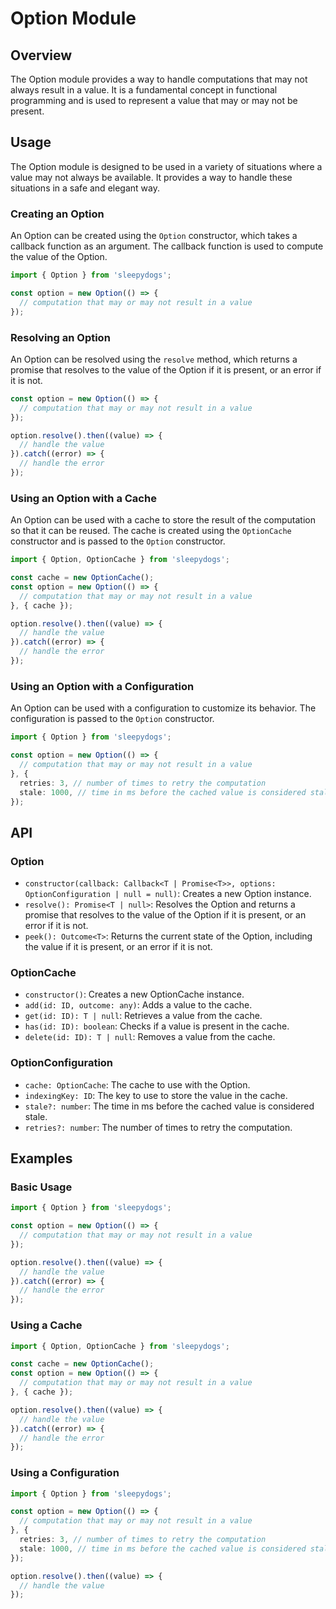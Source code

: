 # Option Module

## Overview

The Option module provides a way to handle computations that may not always result in a value. It is a fundamental concept in functional programming and is used to represent a value that may or may not be present.

## Usage

The Option module is designed to be used in a variety of situations where a value may not always be available. It provides a way to handle these situations in a safe and elegant way.

### Creating an Option

An Option can be created using the `Option` constructor, which takes a callback function as an argument. The callback function is used to compute the value of the Option.

```typescript
import { Option } from 'sleepydogs';

const option = new Option(() => {
  // computation that may or may not result in a value
});
```

### Resolving an Option

An Option can be resolved using the `resolve` method, which returns a promise that resolves to the value of the Option if it is present, or an error if it is not.

```typescript
const option = new Option(() => {
  // computation that may or may not result in a value
});

option.resolve().then((value) => {
  // handle the value
}).catch((error) => {
  // handle the error
});
```

### Using an Option with a Cache

An Option can be used with a cache to store the result of the computation so that it can be reused. The cache is created using the `OptionCache` constructor and is passed to the `Option` constructor.

```typescript
import { Option, OptionCache } from 'sleepydogs';

const cache = new OptionCache();
const option = new Option(() => {
  // computation that may or may not result in a value
}, { cache });

option.resolve().then((value) => {
  // handle the value
}).catch((error) => {
  // handle the error
});
```

### Using an Option with a Configuration

An Option can be used with a configuration to customize its behavior. The configuration is passed to the `Option` constructor.

```typescript
import { Option } from 'sleepydogs';

const option = new Option(() => {
  // computation that may or may not result in a value
}, {
  retries: 3, // number of times to retry the computation
  stale: 1000, // time in ms before the cached value is considered stale
});
```

## API

### Option

* `constructor(callback: Callback<T | Promise<T>>, options: OptionConfiguration | null = null)`: Creates a new Option instance.
* `resolve(): Promise<T | null>`: Resolves the Option and returns a promise that resolves to the value of the Option if it is present, or an error if it is not.
* `peek(): Outcome<T>`: Returns the current state of the Option, including the value if it is present, or an error if it is not.

### OptionCache

* `constructor()`: Creates a new OptionCache instance.
* `add(id: ID, outcome: any)`: Adds a value to the cache.
* `get(id: ID): T | null`: Retrieves a value from the cache.
* `has(id: ID): boolean`: Checks if a value is present in the cache.
* `delete(id: ID): T | null`: Removes a value from the cache.

### OptionConfiguration

* `cache: OptionCache`: The cache to use with the Option.
* `indexingKey: ID`: The key to use to store the value in the cache.
* `stale?: number`: The time in ms before the cached value is considered stale.
* `retries?: number`: The number of times to retry the computation.

## Examples

### Basic Usage

```typescript
import { Option } from 'sleepydogs';

const option = new Option(() => {
  // computation that may or may not result in a value
});

option.resolve().then((value) => {
  // handle the value
}).catch((error) => {
  // handle the error
});
```

### Using a Cache

```typescript
import { Option, OptionCache } from 'sleepydogs';

const cache = new OptionCache();
const option = new Option(() => {
  // computation that may or may not result in a value
}, { cache });

option.resolve().then((value) => {
  // handle the value
}).catch((error) => {
  // handle the error
});
```

### Using a Configuration

```typescript
import { Option } from 'sleepydogs';

const option = new Option(() => {
  // computation that may or may not result in a value
}, {
  retries: 3, // number of times to retry the computation
  stale: 1000, // time in ms before the cached value is considered stale
});

option.resolve().then((value) => {
  // handle the value
});
```
